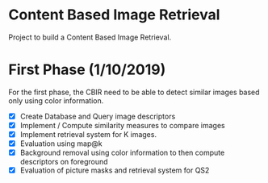 # Content Based Image Retrieval
Project to build a Content Based Image Retrieval.

# First Phase (1/10/2019)
For the first phase, the CBIR need to be able to detect similar images based only using color information.  
- [x] Create Database and Query image descriptors
- [x] Implement / Compute similarity measures to compare images
- [x] Implement retrieval system for K images.
- [x] Evaluation using map@k
- [x] Background removal using color information to then compute descriptors on foreground
- [x] Evaluation of picture masks and retrieval system for QS2
